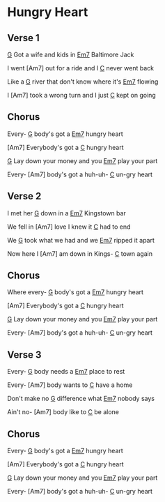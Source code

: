 # Hungry Heart

## Verse 1
[G] Got a wife and kids in [Em7] Baltimore Jack

I went [Am7] out for a ride and I [C] never went back

Like a [G] river that don't know where it's [Em7] flowing

I [Am7] took a wrong turn and I just [C] kept on going

## Chorus

Every- [G] body's got a [Em7] hungry heart

[Am7] Everybody's got a [C] hungry heart

[G] Lay down your money and you [Em7] play your part

Every- [Am7] body's got a huh-uh- [C] un-gry heart

## Verse 2

I met her [G] down in a [Em7] Kingstown bar

We fell in [Am7] love I knew it [C] had to end

We [G] took what we had and we [Em7] ripped it apart

Now here I [Am7] am down in Kings- [C] town again

## Chorus

Where every- [G] body's got a [Em7] hungry heart

[Am7] Everybody's got a [C] hungry heart

[G] Lay down your money and you [Em7] play your part

Every- [Am7] body's got a huh-uh- [C] un-gry heart

## Verse 3

Every- [G] body needs a [Em7] place to rest

Every- [Am7] body wants to [C] have a home

Don't make no [G] difference what [Em7] nobody says

Ain't no- [Am7] body like to [C] be alone

## Chorus

Every- [G] body's got a [Em7] hungry heart

[Am7] Everybody's got a [C] hungry heart

[G] Lay down your money and you [Em7] play your part

Every- [Am7] body's got a huh-uh- [C] un-gry heart



[A]: https://www.chordbank.com/chords/a-major/  "A major"
[Am]: https://www.chordbank.com/chords/a-minor/  "A minor"
[B]: https://www.chordbank.com/chords/b-major/  "B major"
[Bm]: https://www.chordbank.com/chords/b-minor/  "B minor"
[C]: https://www.chordbank.com/chords/c-major/  "C major"
[C6]: https://www.chordbank.com/chords/c-major/  "C major"
[D]: https://www.chordbank.com/chords/d-major/  "D major"
[Dm]: https://www.chordbank.com/chords/d-minor/  "D minor"
[E]: https://www.chordbank.com/chords/e-major/  "E major"
[E7]: https://www.chordbank.com/chords/e-major/  "E7"
[Em7]: https://www.chordbank.com/chords/e-minor-7/  "Em7"
[Esus4]: https://www.chordbank.com/chords/e-major/  "Esus4"
[E7sus4]: https://www.chordbank.com/chords/e-major/  "E7sus4"
[F]: https://www.chordbank.com/chords/f-major/  "F major"
[F#]: https://www.chordbank.com/chords/f-sharp-major/  "F# major"
[F#m]: https://www.chordbank.com/chords/f-sharp-minor/  "F# minor"
[G]: https://www.chordbank.com/chords/g-major/  "G major"